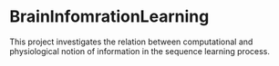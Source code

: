 # BrainInfomrationLearning
This project investigates the relation between computational and physiological notion of information in the sequence learning process.
